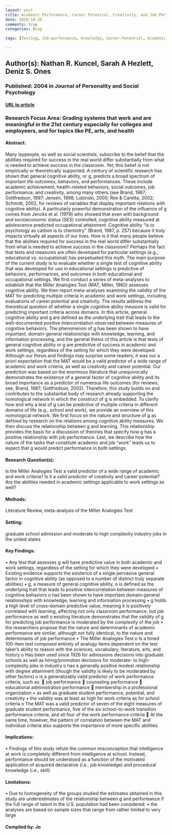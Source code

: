 ```yaml
---
layout: post
title: Academic Performance, Career Potential, Creativity, and Job Performance- Can One Construct Predict Them All?
date: 2020-10-30
comments: true
categories: Blog

tags: [Testing, Job-performance, Knowledge, Career-Potential, Academic-Performance, Graduate-School, g, Cognitive-Ability]

---
```


## Author(s): Nathan R. Kuncel, Sarah A Hezlett, Deniz S. Ones

### Published: 2004 in Journal of Personality and Social Psychology

#### [URL to article](http://eds.a.ebscohost.com.proxy.uchicago.edu/eds/detail/detail?vid=4&sid=3fb59ae9-da2a-4586-b93b-8be4a113a84b%40sdc-v-sessmgr03&bdata=JnNpdGU9ZWRzLWxpdmUmc2NvcGU9c2l0ZQ%3d%3d#AN=2003-11198-010&db=pdh)

### Research Focus Area: Grading systems that work and are meaningful in the 21st century especially for colleges and employeers, and for topics like PE, arts, and health

#### Abstract:
Many laypeople, as well as social scientists, subscribe to the belief that the abilities required for success in the real world differ substantially from what is needed to achieve success in the classroom. Yet, this belief is not empirically or theoretically supported. A century of scientific research has shown that general cognitive ability, or g, predicts a broad spectrum of important life outcomes, behaviors, and performances. These include academic achievement, health-related behaviors, social outcomes, job performance, and creativity, among many others (see Brand, 1987; Gottfredson, 1997; Jensen, 1998; Lubinski, 2000; Ree & Caretta, 2002; Schmidt, 2002, for reviews of variables that display important relations with cognitive ability). A particularly powerful demonstration of the influence of g comes from Jencks et al. (1979) who showed that even with background and socioeconomic status (SES) controlled, cognitive ability measured at adolescence predicted occupational attainment. Cognitive ability “is to psychology as carbon is to chemistry” (Brand, 1987, p. 257) because it truly impacts virtually all aspects of our lives.  How is it that many people believe that the abilities required for success in the real world differ substantially from what is needed to achieve success in the classroom? Perhaps the fact that tests and measures are often developed for particular settings (e.g., educational vs. occupational) has perpetuated this myth. The main purpose of the current study is to evaluate whether a single test of cognitive ability that was developed for use in educational settings is predictive of behaviors, performances, and outcomes in both educational and occupational settings. We first conduct a series of meta-analyses to establish that the Miller Analogies Test (MAT; Miller, 1960) assesses cognitive ability. We then report meta-analyses examining the validity of the MAT for predicting multiple criteria in academic and work settings, including evaluations of career potential and creativity. The results address the theoretical question of whether a single cognitive ability measure is valid for predicting important criteria across domains. In this article, general cognitive ability and g are defined as the underlying trait that leads to the well-documented positive intercorrelation observed between measures of cognitive behaviors. The phenomenon of g has been shown to have important, domain-general relationships with knowledge, learning, and information processing, and the general thesis of this article is that tests of general cognitive ability or g are predictive of success in academic and work settings, regardless of the setting for which they were developed.  Although our thesis and findings may surprise some readers, it was our a priori expectation that the MAT would be a valid predictor of a wide range of academic and work criteria, as well as creativity and career potential. Our prediction was based on the enormous literature that unequivocally demonstrates the existence of a general factor of cognitive ability and its broad importance as a predictor of numerous life outcomes (for reviews, see, Brand, 1987; Gottfredson, 2002). Therefore, this study builds on and contributes to the substantial body of research already supporting the nomological network in which the construct of g is embedded.  To clarify how and why a test of g can be predictive of multiple criteria in different domains of life (e.g., school and work), we provide an overview of this nomological network. We first focus on the nature and structure of g as defined by research on the relations among cognitive ability measures. We then discuss the relationship between g and learning. This relationship provides the basis for a discussion of theories that specify how g has a positive relationship with job performance. Last, we describe how the nature of the tasks that constitute academic and job “work” leads us to expect that g would predict performance in both settings. 


#### Research Question(s):
Is the Miller Analogies Test a valid predictor of a wide range of academic and work criteria? Is it a valid predictor of creativity and career potential? Are the abilities needed in academic settings applicable to work settings as well?


#### Methods:
Literature Review, meta-analysis of the Miller Analogies Test


#### Setting:
graduate school admission and moderate to high complexity industry jobs in the united states


#### Key Findings:
• Any test that assesses g will have predictive value in both academic and work settings, regardless of the setting for which they were developed • Existing evidence supports the existence of a single pervasive general factor in cognitive ability (as opposed to a number of distinct truly separate abilities) • g, a measure of general cognitive ability, o is defined as the underlying trait that leads to positive intercorrelation between measures of cognitive behaviors o has been shown to have important domain-general relationships with knowledge, learning and information processing • g holds a high level of cross-domain predictive value, meaning it is positively correlated with learning, affecting not only classroom performance, but job performance as well o existing literature demonstrates that the validity of g for predicting job performance is moderated by the complexity of the job • the researchers propose that the nature and determinants of academic performance are similar, although not fully identical, to the nature and determinants of job performance • The Miller Analogies Test o Is a timed 100-item test composed entirely of analogy items dependent on the test taker’s ability to reason with the sciences, vocabulary, literature, arts, and history o Has been used since 1926 for admissions decisions into graduate schools as well as hiring/promotion decisions for moderate- to high-complexity jobs in industry o has a generally positive modest relationship with degree attainment (though the validity is likely to be moderated by other factors) o is a generalizably valid predictor of work performance criteria, such as:  job performance  counseling performance  educational administration performance  membership in a professional organization • as well as graduate student performance, potential, and creativity • the validity was at least as high for work criteria as for school criteria o The MAT was a valid predictor of seven of the eight measures of graduate student performance, five of the six school-to-work transition performance criteria, and all four of the work performance criteria  At the same time, however, the pattern of correlation between the MAT and individual criteria also supports the importance of more specific abilities 


#### Implications:
• Findings of this study refute the common misconception that intelligence at work is completely different from intelligence at school. Instead, performance should be understood as a function of the motivated application of acquired declarative (i.e., job knowledge) and procedural knowledge (i.e., skill)


#### Limitations:
• Due to homogeneity of the groups studied the estimates obtained in this study are underestimates of the relationship between g and performance if the full range of talent in the U.S. population had been considered. • the analyses are based on sample sizes that range from rather limited to very large  


#### Compiled by: Jo

